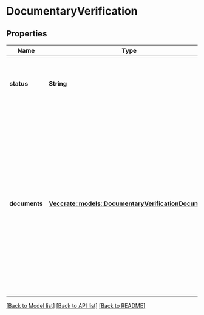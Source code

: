 # DocumentaryVerification

## Properties

Name | Type | Description | Notes
------------ | ------------- | ------------- | -------------
**status** | **String** | The outcome status for the associated Identity Verification attempt's `documentary_verification` step. This field will always have the same value as `steps.documentary_verification`. | 
**documents** | [**Vec<crate::models::DocumentaryVerificationDocument>**](DocumentaryVerificationDocument.md) | An array of documents submitted to the `documentary_verification` step. Each entry represents one user submission, where each submission will contain both a front and back image, or just a front image, depending on the document type.  Note: Plaid will automatically let a user submit a new set of document images up to three times if we detect that a previous attempt might have failed due to user error. For example, if the first set of document images are blurry or obscured by glare, the user will be asked to capture their documents again, resulting in at least two separate entries within `documents`. If the overall `documentary_verification` is `failed`, the user has exhausted their retry attempts. | 

[[Back to Model list]](../README.md#documentation-for-models) [[Back to API list]](../README.md#documentation-for-api-endpoints) [[Back to README]](../README.md)


